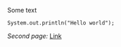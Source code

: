 Some text

```
System.out.println("Hello world");
```

*Second page:*
[Link]([http://a.com](https://jhan-p.github.io/cse15l-lab-reports/trial.html))
